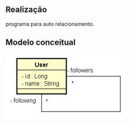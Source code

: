 ## Realização
programa para auto relacionamento.


## Modelo conceitual

![Image](https://raw.githubusercontent.com/devsuperior/aula-20210511/main/mc-autorrelacionamento.png "Modelo conceitual")

```

